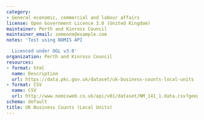 ```yaml
---
category:
- General economic, commercial and labour affairs
license: Open Government Licence 3.0 (United Kingdom)
maintainer: Perth and Kinross Council
maintainer_email: someone@example.com
notes: 'Test using NOMIS API

  Licenced under OGL v3.0'
organization: Perth and Kinross Council
resources:
- format: html
  name: Description
  url: https://data.pkc.gov.uk/dataset/uk-business-counts-local-units
- format: CSV
  name: CSV
  url: http://www.nomisweb.co.uk/api/v01/dataset/NM_141_1.data.csv?geography=973079520,973079539,973079516,973079540...973079542,973079522,973079525,973079532,973079517,973079538,973079518,973079519,973079536,973079533,973079521,973079535,973079528,973079537,973079513,973079527,973079544,973079514,973079523,973079530,973079515,973079531,973079529,973079545,973079512,973079546,973079534,973079543,973079524,973079526&date=latest&industry=37748736&employment_sizeband=0,10,20,30,40&legal_status=0,10,20&measures=20100&select=date_name,geography_name,geography_code,employment_sizeband_name,legal_status_name,obs_value
schema: default
title: UK Business Counts (Local Units)
---
```

